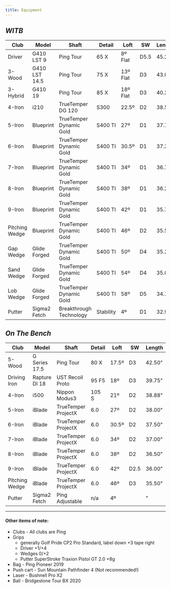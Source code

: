 ```yaml
---
title: Equipment
---
```


## _WITB_

| Club    | Model      | Shaft               | Detail | Loft       | SW | Length |
| ------- | ---------- | ------------------- | ------ | ---------- | -- | ------ |
| Driver  | G410 LST 9 | Ping Tour           | 65 X   | 8º Flat    | D5.5 | 45.25" |
| 3-Wood | G410 LST 14.5  | Ping Tour           | 75 X   | 13º Flat | D3 | 43.00" |
| 3-Hybrid  | G410 19      | Ping Tour           | 85 X   | 18º Flat   | D3 | 40.25" |
| 4-Iron         | i210       | TrueTemper DG 120 | S300   | 22.5º      | D2 | 38.50" |
| 5-Iron         | Blueprint    | TrueTemper Dynamic Gold | S400 TI      | 27º   | D1  | 37.75" |
| 6-Iron         | Blueprint    | TrueTemper Dynamic Gold | S400 TI      | 30.5º | D1  | 37.25" |
| 7-Iron         | Blueprint    | TrueTemper Dynamic Gold | S400 TI      | 34º   | D1  | 36.75" |
| 8-Iron         | Blueprint    | TrueTemper Dynamic Gold | S400 TI      | 38º   | D1  | 36.25" |
| 9-Iron         | Blueprint    | TrueTemper Dynamic Gold | S400 TI      | 42º   | D1  | 35.75" |
| Pitching Wedge | Blueprint    | TrueTemper Dynamic Gold | S400 TI      | 46º   | D2  | 35.50" |
| Gap Wedge  | Glide Forged | TrueTemper Dynamic Gold | S400 TI      | 50º   | D4  | 35.25" |
| Sand Wedge     | Glide Forged | TrueTemper Dynamic Gold | S400 TI      | 54º   | D4  | 35.00" |
| Lob Wedge      | Glide Forged | TrueTemper Dynamic Gold | S400 TI      | 58º   | D5  | 34.75" |
| Putter         | Sigma2 Fetch | Breakthrough Technology       | Stability          | 4º    | D1 | 32.90" |


## _On The Bench_

| Club           | Model | Shaft          | Detail | Loft  | SW   | Length |
| -------------- | ---------- | ------------------- | ------------ | ----- | ---- | ------ |
| 5-Wood       | G Series 17.5  | Ping Tour           | 80 X        | 17.5º | D3   | 42.50" |
| Driving Iron  | Rapture DI 18  | UST Recoil Proto        | 95 F5        | 18º   | D3  | 39.75" |
| 4-Iron         | i500       | Nippon Modus3       | 105 S        | 21º   | D2   | 38.88" |
| 5-Iron         | iBlade     | TrueTemper ProjectX | 6.0          | 27º   | D2   | 38.00" |
| 6-Iron         | iBlade     | TrueTemper ProjectX | 6.0          | 30.5º | D2   | 37.50" |
| 7-Iron         | iBlade     | TrueTemper ProjectX | 6.0          | 34º   | D2   | 37.00" |
| 8-Iron         | iBlade     | TrueTemper ProjectX | 6.0          | 38º   | D2   | 36.50" |
| 9-Iron         | iBlade     | TrueTemper ProjectX | 6.0          | 42º   | D2.5 | 36.00" |
| Pitching Wedge | iBlade     | TrueTemper ProjectX | 6.0          | 46º   | D3   | 35.50" |
| Putter         | Sigma2 Fetch | Ping Adjustable       | n/a          | 4º    |  | " |

---

#### Other items of note:

* Clubs - All clubs are Ping
* Grips
    + generally Golf Pride CP2 Pro Standard, label down +3 tape right
    + Driver +1/+4
    + Wedges 0/+2 
    + Putter SuperStroke Traxion Pistol GT 2.0 +8g
* Bag - Ping Pioneer 2019
* Push cart - Sun Mountain Pathfinder 4 (Not recommended!)
* Laser - Bushnell Pro X2
* Ball - Bridgestone Tour BX 2020
